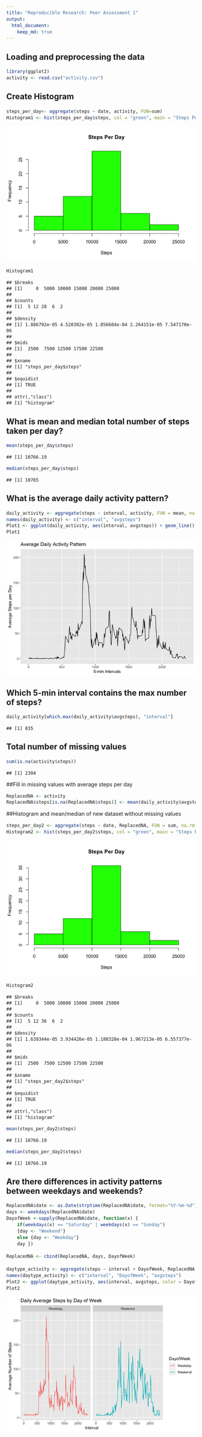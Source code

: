 ```yaml
---
title: "Reproducible Research: Peer Assessment 1"
output: 
  html_document:
    keep_md: true
---
```


## Loading and preprocessing the data

```r
library(ggplot2)
activity <- read.csv("activity.csv")
```

## Create Histogram

```r
steps_per_day<- aggregate(steps ~ date, activity, FUN=sum)
Histogram1 <- hist(steps_per_day$steps, col = "green", main = "Steps Per Day", xlab = "Steps")
```

![](PA1_template_files/figure-html/unnamed-chunk-2-1.png)<!-- -->

```r
Histogram1
```

```
## $breaks
## [1]     0  5000 10000 15000 20000 25000
## 
## $counts
## [1]  5 12 28  6  2
## 
## $density
## [1] 1.886792e-05 4.528302e-05 1.056604e-04 2.264151e-05 7.547170e-06
## 
## $mids
## [1]  2500  7500 12500 17500 22500
## 
## $xname
## [1] "steps_per_day$steps"
## 
## $equidist
## [1] TRUE
## 
## attr(,"class")
## [1] "histogram"
```

## What is mean and median total number of steps taken per day?

```r
mean(steps_per_day$steps)
```

```
## [1] 10766.19
```

```r
median(steps_per_day$steps)
```

```
## [1] 10765
```

## What is the average daily activity pattern?

```r
daily_activity <- aggregate(steps ~ interval, activity, FUN = mean, na.rm = TRUE)
names(daily_activity) <- c("interval", "avgsteps")
Plot1 <- ggplot(daily_activity, aes(interval, avgsteps)) + geom_line() + ggtitle("Average Daily Activity Pattern") + xlab("5-min Intervals") + ylab("Average Steps per Day")
Plot1
```

![](PA1_template_files/figure-html/unnamed-chunk-4-1.png)<!-- -->

## Which 5-min interval contains the max number of steps?

```r
daily_activity[which.max(daily_activity$avgsteps), "interval"]
```

```
## [1] 835
```


## Total number of missing values

```r
sum(is.na(activity$steps))
```

```
## [1] 2304
```

##Fill in missing values with average steps per day

```r
ReplacedNA <- activity
ReplacedNA$steps[is.na(ReplacedNA$steps)] <- mean(daily_activity$avgsteps)
```

##Histogram and mean/median of new dataset without missing values

```r
steps_per_day2 <- aggregate(steps ~ date, ReplacedNA, FUN = sum, na.rm = TRUE)
Histogram2 <- hist(steps_per_day2$steps, col = "green", main = "Steps Per Day", xlab = "Steps")
```

![](PA1_template_files/figure-html/unnamed-chunk-8-1.png)<!-- -->

```r
Histogram2
```

```
## $breaks
## [1]     0  5000 10000 15000 20000 25000
## 
## $counts
## [1]  5 12 36  6  2
## 
## $density
## [1] 1.639344e-05 3.934426e-05 1.180328e-04 1.967213e-05 6.557377e-06
## 
## $mids
## [1]  2500  7500 12500 17500 22500
## 
## $xname
## [1] "steps_per_day2$steps"
## 
## $equidist
## [1] TRUE
## 
## attr(,"class")
## [1] "histogram"
```

```r
mean(steps_per_day2$steps)
```

```
## [1] 10766.19
```

```r
median(steps_per_day2$steps)
```

```
## [1] 10766.19
```

## Are there differences in activity patterns between weekdays and weekends?

```r
ReplacedNA$date <- as.Date(strptime(ReplacedNA$date, format="%Y-%m-%d"))
days <- weekdays(ReplacedNA$date)
DayofWeek <-sapply(ReplacedNA$date, function(x) {
    if(weekdays(x) == "Saturday" | weekdays(x) == "Sunday")
    {day <- "Weekend"}
    else {day <- "Weekday"}
    day })

ReplacedNA <- cbind(ReplacedNA, days, DayofWeek)

daytype_activity <- aggregate(steps ~ interval + DayofWeek, ReplacedNA, FUN = mean, na.rm = TRUE)
names(daytype_activity) <- c("interval", "DayofWeek", "avgsteps")
Plot2 <- ggplot(daytype_activity, aes(interval, avgsteps, color = DayofWeek)) + geom_line() + facet_wrap(~DayofWeek) + ggtitle("Daily Average Steps by Day of Week") + xlab("Interval") + ylab("Average Number of Steps")
Plot2
```

![](PA1_template_files/figure-html/unnamed-chunk-9-1.png)<!-- -->
